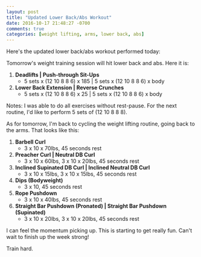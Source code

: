 ```yaml
---
layout: post
title: "Updated Lower Back/Abs Workout"
date: 2016-10-17 21:48:27 -0700
comments: true
categories: [weight lifting, arms, lower back, abs]
---
```


Here's the updated lower back/abs workout performed today:

Tomorrow's weight training session will hit lower back and abs. Here it is:

1. **Deadlifts | Push-through Sit-Ups**
    - 5 sets x (12 10 8 8 6) x 185 | 5 sets x (12 10 8 8 6) x body
2. **Lower Back Extension | Reverse Crunches**
    - 5 sets x (12 10 8 8 6) x 25 | 5 sets x (12 10 8 8 6) x body

Notes: I was able to do all exercises without rest-pause. For the next routine, I'd like to perform 5 sets of (12 10 8 8 8).

As for tomorrow, I'm back to cycling the weight lifting routine, going back to the arms. That looks like this:

1. **Barbell Curl**
    - 3 x 10 x 70lbs, 45 seconds rest
2. **Preacher Curl | Neutral DB Curl**
    - 3 x 10 x 60lbs, 3 x 10 x 20lbs, 45 seconds rest
3. **Inclined Supinated DB Curl | Inclined Neutral DB Curl**
    - 3 x 10 x 15lbs, 3 x 10 x 15lbs, 45 seconds rest
4. **Dips (Bodyweight)**
    - 3 x 10, 45 seconds rest
5. **Rope Pushdown**
    - 3 x 10 x 40lbs, 45 seconds rest
6. **Straight Bar Pushdown (Pronated) | Straight Bar Pushdown (Supinated)**
    - 3 x 10 x 20lbs, 3 x 10 x 20lbs, 45 seconds rest

I can feel the momentum picking up. This is starting to get really fun. Can't wait to finish up the week strong!

Train hard.
